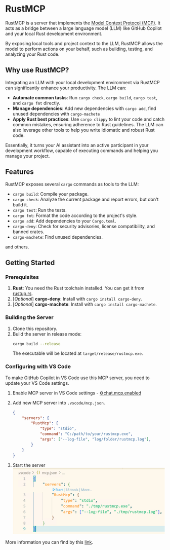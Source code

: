 # RustMCP

RustMCP is a server that implements the [Model Context Protocol (MCP)](https://modelcontextprotocol.io/introduction). It acts as a bridge between a large language model (LLM) like GitHub Copilot and your local Rust development environment.

By exposing local tools and project context to the LLM, RustMCP allows the model to perform actions on your behalf, such as building, testing, and analyzing your Rust code.

## Why use RustMCP?

Integrating an LLM with your local development environment via RustMCP can significantly enhance your productivity. The LLM can:

*   **Automate common tasks**: Run `cargo check`, `cargo build`, `cargo test`, and `cargo fmt` directly.
*   **Manage dependencies**: Add new dependencies with `cargo add`, find unused dependencies with `cargo-machete`
*   **Apply Rust best practices**: Use `cargo clippy` to lint your code and catch common mistakes, ensuring adherence to Rust guidelines. The LLM can also leverage other tools to help you write idiomatic and robust Rust code.

Essentially, it turns your AI assistant into an active participant in your development workflow, capable of executing commands and helping you manage your project.

## Features

RustMCP exposes several `cargo` commands as tools to the LLM:

*   `cargo build`: Compile your package.
*   `cargo check`: Analyze the current package and report errors, but don't build it.
*   `cargo test`: Run the tests.
*   `cargo fmt`: Format the code according to the project's style.
*   `cargo add`: Add dependencies to your `Cargo.toml`.
*   `cargo-deny`: Check for security advisories, license compatibility, and banned crates.
*   `cargo-machete`: Find unused dependencies.

and others.

## Getting Started

### Prerequisites

1.  **Rust**: You need the Rust toolchain installed. You can get it from [rustup.rs](https://rustup.rs/).
2.  [*Optional*] **cargo-deny**: Install with `cargo install cargo-deny`.
3.  [*Optional*] **cargo-machete**: Install with `cargo install cargo-machete`.

### Building the Server

1.  Clone this repository.
2.  Build the server in release mode:
    ```sh
    cargo build --release
    ```
    The executable will be located at `target/release/rustmcp.exe`.

### Configuring with VS Code

To make GitHub Copilot in VS Code use this MCP server, you need to update your VS Code settings.

1.  Enable MCP server in VS Code settings - [⚙️chat.mcp.enabled](vscode://settings/chat.mcp.enabled)
1.  Add new MCP server into `.vscode/mcp.json`.

    ```json
    {
        "servers": {
            "RustMcp": {
                "type": "stdio",
                "command": "C:/path/to/your/rustmcp.exe",
                "args": ["--log-file", "log/folder/rustmcp.log"],
            }
        }
    }
    ```
1. Start the server
   ![mcp.json](docs/mcp.json.png)

More information you can find by this [link](https://code.visualstudio.com/docs/copilot/chat/mcp-servers).

